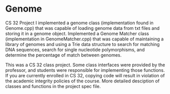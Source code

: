 # Genome
CS 32 Project
I implemented a genome class (implementation found in Genome.cpp) that was capable of loading genome data from txt files and storing it in a genome object. Implemented a Genome Matcher class (implementation in GenomeMatcher.cpp) that was capable of maintaining a library of genomes and using a Trie data structure to search for matching DNA sequences, search for single nucleotide polymorphisms, and determine the percentage of match between genomes.

This was a CS 32 class project. Some class interfaces were provided by the professor, and students were responsible for implementing those functions. If you are currently enrolled in CS 32, copying code will result in violation of the academic integrity policies of the course. More detailed desciption of classes and functions in the project spec file.
